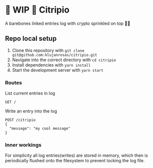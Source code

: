 # 🚧 WIP 🚧 Citripio
A barebones linked entries log with crypto sprinkled on top 🐱‍🏍

## Repo local setup

1. Clone this repository with `git clone git@github.com:klujanrosas/citripio.git`
1. Navigate into the correct directory with `cd citripio`
1. Install dependencies with `yarn install`
1. Start the development server with `yarn start`

### Routes

List current entries in log
```
GET /
```

Write an entry into the log
```
POST /citripio
{
  "message": "my cool message"
}
```

### Inner workings

For simplicity all log entries(writes) are stored in memory, which then is periodically flushed onto the filesystem to prevent locking the log file.

